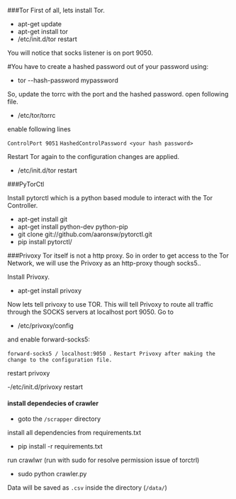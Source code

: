 ###Tor
First of all, lets install Tor.
- apt-get update
- apt-get install tor
- /etc/init.d/tor restart

You will notice that socks listener is on port 9050.

#You have to create a hashed password out of your password using:

- tor --hash-password mypassword

So, update the torrc with the port and the hashed password. open following file.

- /etc/tor/torrc

enable following lines

`ControlPort 9051`
`HashedControlPassword <your hash password>`

Restart Tor again to the configuration changes are applied.

- /etc/init.d/tor restart

###PyTorCtl

Install pytorctl which is a python based module to interact with the Tor Controller.

- apt-get install git
- apt-get install python-dev python-pip
- git clone git://github.com/aaronsw/pytorctl.git
- pip install pytorctl/


###Privoxy
Tor itself is not a http proxy. So in order to get access to the Tor Network, we will use the Privoxy as an http-proxy though socks5..

Install Privoxy.

- apt-get install privoxy

Now lets tell privoxy to use TOR. This will tell Privoxy to route all traffic through the SOCKS servers at localhost port 9050.
Go to 

- /etc/privoxy/config 

and enable forward-socks5:

`forward-socks5 / localhost:9050 .`
`Restart Privoxy after making the change to the configuration file.`


restart privoxy

-/etc/init.d/privoxy restart



#### install dependecies of crawler

- goto the `/scrapper` directory

install all dependencies from requirements.txt

- pip install -r requirements.txt

run crawlwr
(run with sudo for resolve permission issue of torctrl)

- sudo python crawler.py

Data will be saved as `.csv` inside the directory (`/data/`)


